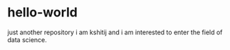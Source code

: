 # hello-world
just another repository
i am kshitij and i am interested to enter the field of data science.
